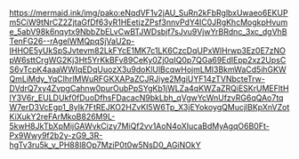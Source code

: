 https://mermaid.ink/img/pako:eNqdVF1v2jAU_SuRn2kFbRglbxUwaeo6EKUPm5CiW9tNrCZ2ZjtaGfDf63yR1HEetjzZPsf3nnvPdY4IC0JRgKhcMogkpHvume_5abV98k6nqytx9NbbZbELvCwBTJWDsbjf7sJvu9VjwYrBRdnc_3xc_dgVhBTenFG26--rAgelWMQpqSjVaU2p-IHHOE5yUkSpSJvtevm82LkFYcE1MK7c1LK6CzcDqUPxWlHrwp3Ez0E7zNOpW6sttCrgWG2Kj3Ht5YrKkBFv89CeKy0Zj0qIQ0p7QGa69EdIEpp2xz2UpsCS6vTcpK4aaaWWIqEDqUuozX3u9doKlUlBcqwHojmLMI3BkmWaCd5ihGKWQmLiMdy_YqCIhrlMWuRFGKXAPaZCJRJiye2MgiUYF14zTVNbcteTrw-DVdrQ7xy4ZvpgCahnw0purOubPpSYgKb1jWLZa4qKWZaZRQiESKrUMEFltHlY3V6r_EULDUkf0fDuoDfhsFDacacN9bkLbh_qVgwYcWnUfzvRG6qQAo7tqW7erD3VcEgp1_8yIk7FtREJKO2HZvKI5W6Tp_X3jEYokoygQMucjlBKpXnVZotKiXukY2reFArMkoB826M9L-5kwH8JkTbXpMijGAWvkCizy7MiQf2vv1AoN4oXIucaBdMyAgqO6B0Ft-Px9Wwy9f2b2y-zG9_3R-hgTv3ru5k_v_PH88l8Op7MziP0t0w5NsD0_AGiNOkY
 
